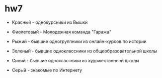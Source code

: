 # hw7
+ Красный - однокурсники из Вышки
- Фиолетовый - Молодежная команда "Гаража"
+ Рыжий - бывшие одногруппники из онлайн-курсов по истории
- Зеленый - бывшие одноклассники из общеобразовательной школы
+ Синий - бывшие одноклассники из художественной школы
- Серый - знакомые по Интернету
